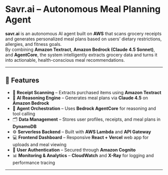 # Savr.ai – Autonomous Meal Planning Agent

**savr.ai** is an autonomous AI agent built on **AWS** that scans grocery receipts and generates personalized meal plans based on users’ dietary restrictions, allergies, and fitness goals.  
By combining **Amazon Textract**, **Amazon Bedrock (Claude 4.5 Sonnet)**, and **AgentCore**, the system intelligently extracts grocery data and turns it into actionable, health-conscious meal recommendations.

---

## 🚀 Features

- 📸 **Receipt Scanning** – Extracts purchased items using **Amazon Textract**
- 🧩 **AI Reasoning Engine** – Generates meal plans via **Claude 4.5** on **Amazon Bedrock**
- 🧠 **Agent Orchestration** – Uses **Bedrock AgentCore** for reasoning and tool calling
- 🗂️ **Data Management** – Stores user profiles, receipts, and meal plans in **DynamoDB**
- ⚙️ **Serverless Backend** – Built with **AWS Lambda** and **API Gateway**
- 💻 **Frontend Dashboard** – Responsive **React + Vercel** web app for uploads and meal viewing
- 🔐 **User Authentication** – Secured through **Amazon Cognito**
- 📊 **Monitoring & Analytics** – **CloudWatch** and **X-Ray** for logging and performance tracing

---
